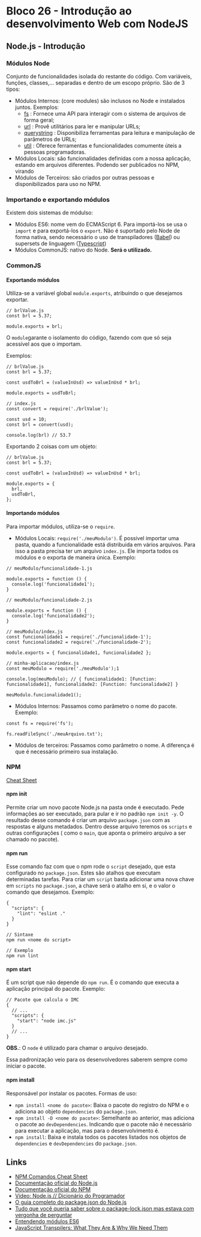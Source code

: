 # Bloco 26 - Introdução ao desenvolvimento Web com NodeJS

## Node.js - Introdução

### Módulos Node

Conjunto de funcionalidades isolada do restante do código. Com variáveis, funções, classes,... separadas e dentro de um escopo próprio.
São de 3 tipos:

- Módulos Internos: (core modules) são inclusos no Node e instalados juntos. Exemplos:
  * [fs](https://nodejs.org/api/fs.html) : Fornece uma API para interagir com o sistema de arquivos de forma geral;
  * [url](https://nodejs.org/api/url.html) : Provê utilitários para ler e manipular URLs;
  * [querystring](https://nodejs.org/api/querystring.html) : Disponibiliza ferramentas para leitura e manipulação de parâmetros de URLs;
  * [util](https://nodejs.org/api/util.html) : Oferece ferramentas e funcionalidades comumente úteis a pessoas programadoras.
- Módulos Locais: são funcionalidades definidas com a nossa aplicação, estando em arquivos diferentes. Podendo ser publicados no NPM, virando
- Módulos de Terceiros: são criados por outras pessoas e disponibilizados para uso no NPM.

### Importando e exportando módulos

Existem dois sistemas de módulso:

- Módulos ES6: nome vem do ECMAScript 6. Para importá-los se usa o `import` e para exportá-los o `export`. Não é suportado pelo Node de forma nativa, sendo necessário o uso de transpiladores ([Babel](https://babeljs.io/)) ou supersets de linguagem ([Typescript](https://www.typescriptlang.org/))
- Módulos CommonJS: nativo do Node. **Será o utilizado.**

### CommonJS

#### Exportando módulos

Utiliza-se a variável global `module.exports`, atribuindo o que desejamos exportar.

```
// brlValue.js
const brl = 5.37;

module.exports = brl;
```

O `module`garante o isolamento do código, fazendo com que só seja acessível aos que o importam.

Exemplos:

```
// brlValue.js
const brl = 5.37;

const usdToBrl = (valueInUsd) => valueInUsd * brl;

module.exports = usdToBrl;
```

```
// index.js
const convert = require('./brlValue');

const usd = 10;
const brl = convert(usd);

console.log(brl) // 53.7
```

Exportando 2 coisas com um objeto:
```
// brlValue.js
const brl = 5.37;

const usdToBrl = (valueInUsd) => valueInUsd * brl;

module.exports = {
  brl,
  usdToBrl,
};
```

#### Importando módulos

Para importar módulos, utiliza-se o `require`.

- Módulos Locais: `require('./meuModulo')`. É possivel importar uma pasta, quando a funcionalidade está distribuida em vários arquivos. Para isso a pasta precisa ter um arquivo `index.js`. Ele importa todos os módulos e o exporta de maneira única. Exemplo:

```
// meuModulo/funcionalidade-1.js

module.exports = function () {
  console.log('funcionalidade1');
}

// meuModulo/funcionalidade-2.js

module.exports = function () {
  console.log('funcionalidade2');
}

// meuModulo/index.js
const funcionalidade1 = require('./funcionalidade-1');
const funcionalidade2 = require('./funcionalidade-2');

module.exports = { funcionalidade1, funcionalidade2 };

// minha-aplicacao/index.js
const meuModulo = require('./meuModulo');1

console.log(meuModulo); // { funcionalidade1: [Function: funcionalidade1], funcionalidade2: [Function: funcionalidade2] }

meuModulo.funcionalidade1();
```

- Módulos Internos: Passamos como parâmetro o nome do pacote. Exemplo:
```
const fs = require('fs');

fs.readFileSync('./meuArquivo.txt');
```

- Módulos de terceiros: Passamos como parâmetro o nome. A diferença é que é necessário primeiro sua instalação.

### NPM

[Cheat Sheet](https://github.com/tryber/Trybe-CheatSheets/blob/master/backend/nodejs/npm/README.md)

#### npm init

Permite criar um novo pacote Node.js na pasta onde é executado. Pede informações ao ser executado, para pular e ir no padrão `npm init -y`. O resultado desse comando é criar um arquivo `package.json` com as respostas e alguns metadados.
Dentro desse arquivo teremos os `scripts` e outras configurações ( como o `main`, que aponta o primeiro arquivo a ser chamado no pacote).

#### npm run

Esse comando faz com que o npm rode o `script` desejado, que esta configurado no `package.json`. Estes são atalhos que executam determinadas tarefas. Para criar um `script` basta adicionar uma nova chave em `scripts` no `package.json`, a chave será o atalho em si, e o valor o comando que desejamos. Exemplo:

```
{
  "scripts": {
    "lint": "eslint ."
  }
}
```
```
// Sintaxe
npm run <nome do script>

// Exemplo
npm run lint
```

#### npm start

É um script que não depende do `npm run`. É o comando que executa a aplicação principal do pacote. Exemplo:
```
// Pacote que calcula o IMC
{
  // ...
  "scripts": {
    "start": "node imc.js"
  }
  // ...
}
```
**OBS.**: O `node` é utilizado para chamar o arquivo desejado.

Essa padronização veio para os desenvolvedores saberem sempre como iniciar o pacote.

#### npm install

Responsável por instalar os pacotes. Formas de uso:

- `npm install <nome do pacote>`: Baixa o pacote do registro do NPM e o adiciona ao objeto `dependencies` do `package.json`.
- `npm install -D <nome do pacote>`: Semelhante ao anterior, mas adiciona o pacote ao `devDependencies`. Indicando que o pacote não é necessário para executar a aplicação, mas para o desenvolvimento é.
- `npm install`: Baixa e instala todos os pacotes listados nos objetos de `dependencies` e `devDependencies` do `package.json`.

## Links

- [NPM Comandos Cheat Sheet](https://github.com/tryber/Trybe-CheatSheets/blob/master/backend/nodejs/npm/README.md)
- [Documentação oficial do Node.js](https://nodejs.org/en/docs/)
- [Documentação oficial do NPM](https://docs.npmjs.com/)
- [Vídeo: Node.js // Dicionário do Programador](https://www.youtube.com/watch?v=vYekSMBCCiM&t=426s)
- [O guia completo do package.json do Node.js](https://www.luiztools.com.br/post/o-guia-completo-do-package-json-do-node-js/)
- [Tudo que você queria saber sobre o package-lock.json mas estava com vergonha de perguntar](https://medium.com/trainingcenter/tudo-que-voc%C3%AA-queria-saber-sobre-o-package-lock-json-mas-estava-com-vergonha-de-perguntar-e70589f2855f)
- [Entendendo módulos ES6](https://medium.com/trainingcenter/entendendo-m%C3%B3dulos-no-javascript-73bce1d64dbf)
- [JavaScript Transpilers: What They Are & Why We Need Them](https://scotch.io/tutorials/javascript-transpilers-what-they-are-why-we-need-them)
